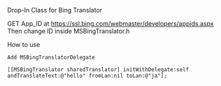 Drop-In Class for Bing Translator

GET App_ID at https://ssl.bing.com/webmaster/developers/appids.aspx
Then change ID inside MSBingTranslator.h

How to use

```objc
Add MSBingTranslatorDelegate

[[MSBingTranslator sharedTranslator] initWithDelegate:self andTranslateText:@"hello" fromLan:nil toLan:@"ja"];
```




